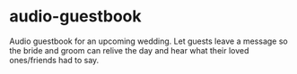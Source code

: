 # audio-guestbook
Audio guestbook for an upcoming wedding.  Let guests leave a message so the bride and groom can relive the day and hear what their loved ones/friends had to say.

